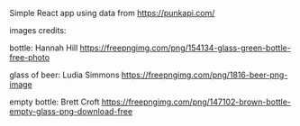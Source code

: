 
Simple React app using data from https://punkapi.com/


images credits:

bottle: Hannah Hill
https://freepngimg.com/png/154134-glass-green-bottle-free-photo

glass of beer: Ludia Simmons
https://freepngimg.com/png/1816-beer-png-image

empty bottle: Brett Croft
https://freepngimg.com/png/147102-brown-bottle-empty-glass-png-download-free